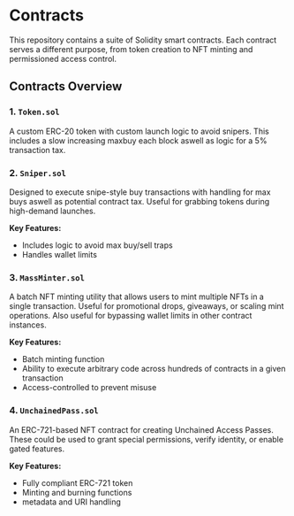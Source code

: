 # Contracts

This repository contains a suite of Solidity smart contracts. Each contract serves a different purpose, from token creation to NFT minting and permissioned access control.

## Contracts Overview

### 1. `Token.sol`
A custom ERC-20 token with custom launch logic to avoid snipers. This includes a slow increasing maxbuy each block aswell as logic for a 5% transaction tax.


### 2. `Sniper.sol`
Designed to execute snipe-style buy transactions with handling for max buys aswell as potential contract tax. Useful for grabbing tokens during high-demand launches.

**Key Features:**
- Includes logic to avoid max buy/sell traps
- Handles wallet limits

### 3. `MassMinter.sol`
A batch NFT minting utility that allows users to mint multiple NFTs in a single transaction. Useful for promotional drops, giveaways, or scaling mint operations. Also useful for bypassing wallet limits in other contract instances.

**Key Features:**
- Batch minting function
- Ability to execute arbitrary code across hundreds of contracts in a given transaction
- Access-controlled to prevent misuse

### 4. `UnchainedPass.sol`
An ERC-721-based NFT contract for creating Unchained Access Passes. These could be used to grant special permissions, verify identity, or enable gated features.

**Key Features:**
- Fully compliant ERC-721 token
- Minting and burning functions
- metadata and URI handling
